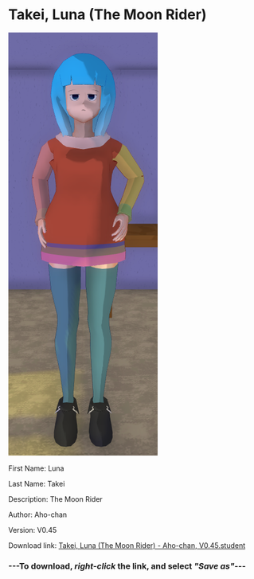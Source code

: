 # Takei, Luna (The Moon Rider)

<img src = "https://raw.githubusercontent.com/Arbiter1223/Daigaku-Gurashi-Custom-Students/master/Students/Files/Takei%2C%20Luna%20(The%20Moon%20Rider).png">

First Name: Luna

Last Name: Takei

Description: The Moon Rider

Author: Aho-chan

Version: V0.45

Download link: <a href="https://raw.githubusercontent.com/Arbiter1223/Daigaku-Gurashi-Custom-Students/master/Students/Files/Takei%2C%20Luna%20(The%20Moon%20Rider)%20-%20Aho-chan%2C%20V0.45.student">Takei, Luna (The Moon Rider) - Aho-chan, V0.45.student</a>

### ---**To download, _right-click_ the link, and select _"Save as"_**---
